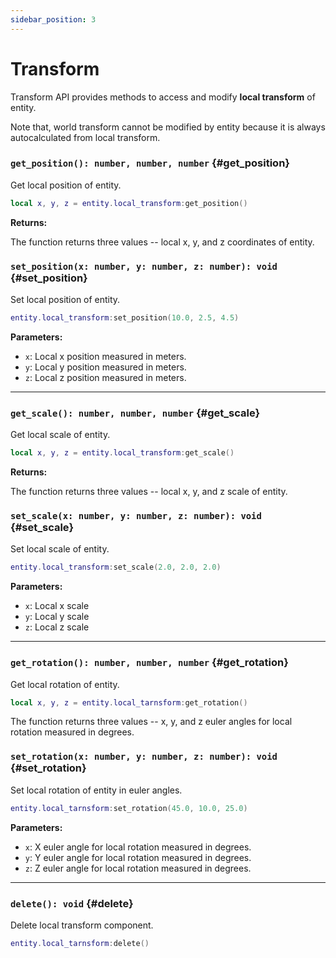 ```yaml
---
sidebar_position: 3
---
```


# Transform

Transform API provides methods to access and modify **local transform** of entity.

Note that, world transform cannot be modified by entity because it is always autocalculated from local transform.

### `get_position(): number, number, number` {#get_position}

Get local position of entity.

```lua
local x, y, z = entity.local_transform:get_position()
```

**Returns:**

The function returns three values -- local x, y, and z coordinates of entity.

### `set_position(x: number, y: number, z: number): void` {#set_position}

Set local position of entity.

```lua
entity.local_transform:set_position(10.0, 2.5, 4.5)
```

**Parameters:**

- `x`: Local x position measured in meters.
- `y`: Local y position measured in meters.
- `z`: Local z position measured in meters.

---

### `get_scale(): number, number, number` {#get_scale}

Get local scale of entity.

```lua
local x, y, z = entity.local_transform:get_scale()
```

**Returns:**

The function returns three values -- local x, y, and z scale of entity.

### `set_scale(x: number, y: number, z: number): void` {#set_scale}

Set local scale of entity.

```lua
entity.local_transform:set_scale(2.0, 2.0, 2.0)
```

**Parameters:**

- `x`: Local x scale
- `y`: Local y scale
- `z`: Local z scale

---

### `get_rotation(): number, number, number` {#get_rotation}

Get local rotation of entity.

```lua
local x, y, z = entity.local_tarnsform:get_rotation()
```

The function returns three values -- x, y, and z euler angles for local rotation measured in degrees.

### `set_rotation(x: number, y: number, z: number): void` {#set_rotation}

Set local rotation of entity in euler angles.

```lua
entity.local_tarnsform:set_rotation(45.0, 10.0, 25.0)
```

**Parameters:**

- `x`: X euler angle for local rotation measured in degrees.
- `y`: Y euler angle for local rotation measured in degrees.
- `z`: Z euler angle for local rotation measured in degrees.

---

### `delete(): void` {#delete}

Delete local transform component.

```lua
entity.local_tarnsform:delete()
```
